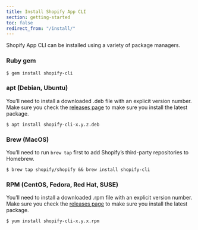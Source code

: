 ```yaml
---
title: Install Shopify App CLI
section: getting-started
toc: false
redirect_from: "/install/"
---
```


Shopify App CLI can be installed using a variety of package managers.

### Ruby gem

```console
$ gem install shopify-cli
```

### apt (Debian, Ubuntu)

You’ll need to install a downloaded .deb file with an explicit version number. Make sure you check the [releases page](https://github.com/Shopify/shopify-app-cli/releases) to make sure you install the latest package.

```console
$ apt install shopify-cli-x.y.z.deb
```

### Brew (MacOS)

You’ll need to run `brew tap` first to add Shopify’s third-party repositories to Homebrew.

```console
$ brew tap shopify/shopify && brew install shopify-cli
```

### RPM (CentOS, Fedora, Red Hat, SUSE)

You’ll need to install a downloaded .rpm file with an explicit version number. Make sure you check the [releases page](https://github.com/Shopify/shopify-app-cli/releases) to make sure you install the latest package.

```console
$ yum install shopify-cli-x.y.x.rpm
```